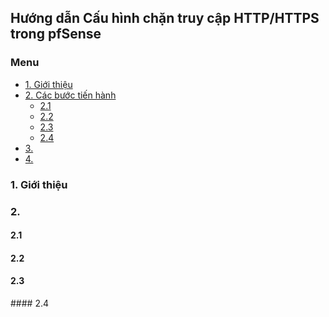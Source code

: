 ## Hướng dẫn Cấu hình chặn truy cập HTTP/HTTPS trong pfSense

### Menu

- [1. Giới thiệu](#1)
- [2. Các bước tiến hành](#2)
	- [2.1 ](#41)
	- [2.2 ](#42)
	- [2.3 ](#43)
	- [2.4 ](#44)
- [3. ](#3)
- [4. ](#4)


<a name="1" />
	
### 1. Giới thiệu

<a name="2" />

### 2. 

<a name="21" />

#### 2.1

<a name="22" />

#### 2.2 

<a name="23" />

#### 2.3

<a name="24" />
#### 2.4